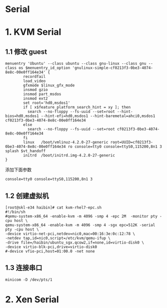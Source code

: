 # Serial #

# 1. KVM Serial #

## 1.1 修改 guest ##

	menuentry 'Ubuntu' --class ubuntu --class gnu-linux --class gnu --class os $menuentry_id_option 'gnulinux-simple-cf0213f3-0be3-4074-8e8c-00e0ff164e34' {
	        recordfail
	        load_video
	        gfxmode $linux_gfx_mode
	        insmod gzio
	        insmod part_msdos
	        insmod ext2
	        set root='hd0,msdos1'
	        if [ x$feature_platform_search_hint = xy ]; then
	          search --no-floppy --fs-uuid --set=root --hint-bios=hd0,msdos1 --hint-efi=hd0,msdos1 --hint-baremetal=ahci0,msdos1  cf0213f3-0be3-4074-8e8c-00e0ff164e34
	        else
	          search --no-floppy --fs-uuid --set=root cf0213f3-0be3-4074-8e8c-00e0ff164e34
	        fi
	        linux   /boot/vmlinuz-4.2.0-27-generic root=UUID=cf0213f3-0be3-4074-8e8c-00e0ff164e34 ro console=tty0 console=ttyS0,115200,8n1 3 splash $vt_handoff
	        initrd  /boot/initrd.img-4.2.0-27-generic
	}

添加下面参数

	console=tty0 console=ttyS0,115200,8n1 3

## 1.2 创建虚拟机 ##

	[root@skl-e34 haibin]# cat kvm-rhel7-epc.sh
	#!/bin/sh
	#qemu-system-x86_64 -enable-kvm -m 4096 -smp 4 -epc 2M  -monitor pty -cpu host \
	qemu-system-x86_64 -enable-kvm -m 4096 -smp 4 -sgx epc=512K -serial pty -cpu host \
	-device virtio-net-pci,netdev=nic0,mac=00:16:3e:0c:12:78 \
	-netdev tap,id=nic0,script=/etc/kvm/qemu-ifup \
	-drive file=/haibin/ubuntu_sgx.qcow2,if=none,id=virtio-disk0 \
	-device virtio-blk-pci,drive=virtio-disk0
	#-device vfio-pci,host=01:00.0 -net none

## 1.3 连接串口 ##

	minicom -D /dev/pts/1


# 2. Xen Serial #